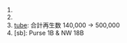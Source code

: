 1. [tube]: 登録者250人 (121 -> 250)
2. [lunapy]: SDPEMのlbwへの対応
3. [tube]: 合計再生数 140,000 -> 500,000
4. [sb]: Purse 1B & NW 18B
